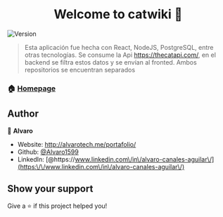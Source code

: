 <h1 align="center">Welcome to catwiki 👋</h1>
<p>
  <img alt="Version" src="https://img.shields.io/badge/version-1.0.0-blue.svg?cacheSeconds=2592000" />
</p>

> Esta aplicación fue hecha con React, NodeJS, PostgreSQL, entre otras tecnologías. Se consume la Api https://thecatapi.com/, en el backend se filtra estos datos y se envían al fronted. Ambos repositorios se encuentran separados

### 🏠 [Homepage](http://alvarotech.me/catWiki/)

## Author

👤 **Alvaro**

* Website: http://alvarotech.me/portafolio/
* Github: [@Alvaro1599](https://github.com/Alvaro1599)
* LinkedIn: [@https:\/\/www.linkedin.com\/in\/alvaro-canales-aguilar\/](https:\/\/www.linkedin.com\/in\/alvaro-canales-aguilar\/)

## Show your support

Give a ⭐️ if this project helped you!
